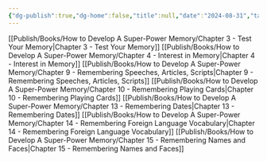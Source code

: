 ```yaml
---
{"dg-publish":true,"dg-home":false,"title":null,"date":"2024-08-31","tags":["#books","#memory","#How_to_Develop_A_Super_Power_Memory"],"Group":"Group3","dg-path":"Books/How to Develop A Super-Power Memory/Nhóm 3 - Ứng dụng hệ thống ghi nhớ vào thực tế.md","permalink":"/books/how-to-develop-a-super-power-memory/nhom-3-ung-dung-he-thong-ghi-nho-vao-thuc-te/","dgPassFrontmatter":true,"noteIcon":"","updated":"2025-01-30T14:26:41.168+07:00"}
---
```


[[Publish/Books/How to Develop A Super-Power Memory/Chapter 3 - Test Your Memory\|Chapter 3 - Test Your Memory]]
[[Publish/Books/How to Develop A Super-Power Memory/Chapter 4 - Interest in Memory\|Chapter 4 - Interest in Memory]]
[[Publish/Books/How to Develop A Super-Power Memory/Chapter 9 - Remembering Speeches, Articles, Scripts\|Chapter 9 - Remembering Speeches, Articles, Scripts]]
[[Publish/Books/How to Develop A Super-Power Memory/Chapter 10 - Remembering Playing Cards\|Chapter 10 - Remembering Playing Cards]]
[[Publish/Books/How to Develop A Super-Power Memory/Chapter 13 - Remembering Dates\|Chapter 13 - Remembering Dates]]
[[Publish/Books/How to Develop A Super-Power Memory/Chapter 14 - Remembering Foreign Language Vocabulary\|Chapter 14 - Remembering Foreign Language Vocabulary]]
[[Publish/Books/How to Develop A Super-Power Memory/Chapter 15 - Remembering Names and Faces\|Chapter 15 - Remembering Names and Faces]]
